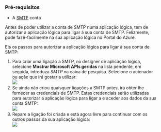 ### <a name="prerequisites"></a>Pré-requisitos
* A [SMTP](https://wikipedia.org/wiki/Simple_Mail_Transfer_Protocol) conta  

Antes de poder utilizar a conta de SMTP numa aplicação lógica, tem de autorizar a aplicação lógica para ligar à sua conta de SMTP. Felizmente, pode fazê-facilmente na sua aplicação lógica no Portal do Azure.  

Eis os passos para autorizar a aplicação lógica para ligar à sua conta de SMTP:  

1. Para criar uma ligação a SMTP, no designer de aplicação lógica, selecione **Mostrar Microsoft APIs geridas** na lista pendente, em seguida, introduza *SMTP* na caixa de pesquisa. Selecione o acionador ou ação que irá gostar a utilizar:  
   ![](./media/connectors-create-api-smtp/smtp-1.png)  
2. Se ainda não criou quaisquer ligações a SMTP antes, irá obter lhe fornecer as credenciais de SMTP. Estas credenciais serão utilizadas para autorizar a aplicação lógica para ligar a e aceder aos dados da sua conta SMTP:  
   ![](./media/connectors-create-api-smtp/smtp-2.png)  
3. Repare a ligação foi criada e está agora livre para continuar com os outros passos da sua aplicação lógica:  
   ![](./media/connectors-create-api-smtp/smtp-3.png)  

